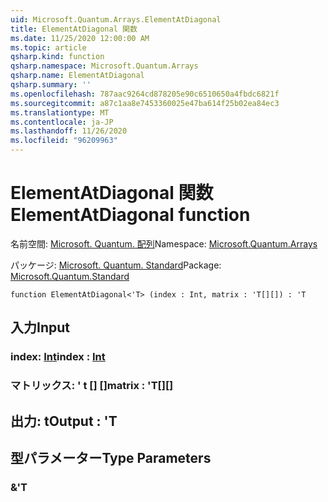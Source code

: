 ```yaml
---
uid: Microsoft.Quantum.Arrays.ElementAtDiagonal
title: ElementAtDiagonal 関数
ms.date: 11/25/2020 12:00:00 AM
ms.topic: article
qsharp.kind: function
qsharp.namespace: Microsoft.Quantum.Arrays
qsharp.name: ElementAtDiagonal
qsharp.summary: ''
ms.openlocfilehash: 787aac9264cd878205e90c6510650a4fbdc6821f
ms.sourcegitcommit: a87c1aa8e7453360025e47ba614f25b02ea84ec3
ms.translationtype: MT
ms.contentlocale: ja-JP
ms.lasthandoff: 11/26/2020
ms.locfileid: "96209963"
---
```

# <a name="elementatdiagonal-function"></a><span data-ttu-id="0c8dc-102">ElementAtDiagonal 関数</span><span class="sxs-lookup"><span data-stu-id="0c8dc-102">ElementAtDiagonal function</span></span>

<span data-ttu-id="0c8dc-103">名前空間: [Microsoft. Quantum. 配列](xref:Microsoft.Quantum.Arrays)</span><span class="sxs-lookup"><span data-stu-id="0c8dc-103">Namespace: [Microsoft.Quantum.Arrays](xref:Microsoft.Quantum.Arrays)</span></span>

<span data-ttu-id="0c8dc-104">パッケージ: [Microsoft. Quantum. Standard](https://nuget.org/packages/Microsoft.Quantum.Standard)</span><span class="sxs-lookup"><span data-stu-id="0c8dc-104">Package: [Microsoft.Quantum.Standard](https://nuget.org/packages/Microsoft.Quantum.Standard)</span></span>




```qsharp
function ElementAtDiagonal<'T> (index : Int, matrix : 'T[][]) : 'T
```


## <a name="input"></a><span data-ttu-id="0c8dc-105">入力</span><span class="sxs-lookup"><span data-stu-id="0c8dc-105">Input</span></span>

### <a name="index--int"></a><span data-ttu-id="0c8dc-106">index: [Int](xref:microsoft.quantum.lang-ref.int)</span><span class="sxs-lookup"><span data-stu-id="0c8dc-106">index : [Int](xref:microsoft.quantum.lang-ref.int)</span></span>




### <a name="matrix--t"></a><span data-ttu-id="0c8dc-107">マトリックス: ' t [] []</span><span class="sxs-lookup"><span data-stu-id="0c8dc-107">matrix : 'T[][]</span></span>





## <a name="output--t"></a><span data-ttu-id="0c8dc-108">出力: t</span><span class="sxs-lookup"><span data-stu-id="0c8dc-108">Output : 'T</span></span>



## <a name="type-parameters"></a><span data-ttu-id="0c8dc-109">型パラメーター</span><span class="sxs-lookup"><span data-stu-id="0c8dc-109">Type Parameters</span></span>

### <a name="t"></a><span data-ttu-id="0c8dc-110">&</span><span class="sxs-lookup"><span data-stu-id="0c8dc-110">'T</span></span>

